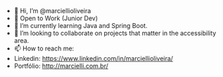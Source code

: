 - 👋 Hi, I’m @marciellioliveira
- 👀 Open to Work (Junior Dev)
- 🌱 I’m currently learning Java and Spring Boot.
- 💞️ I’m looking to collaborate on projects that matter in the accessibility area.
- 📫 How to reach me:
- Linkedin: https://www.linkedin.com/in/marciellioliveira/
- Portfólio: http://marcielli.com.br/

<!---
marciellioliveira/marciellioliveira is a ✨ special ✨ repository because its `README.md` (this file) appears on your GitHub profile.
You can click the Preview link to take a look at your changes.
--->
